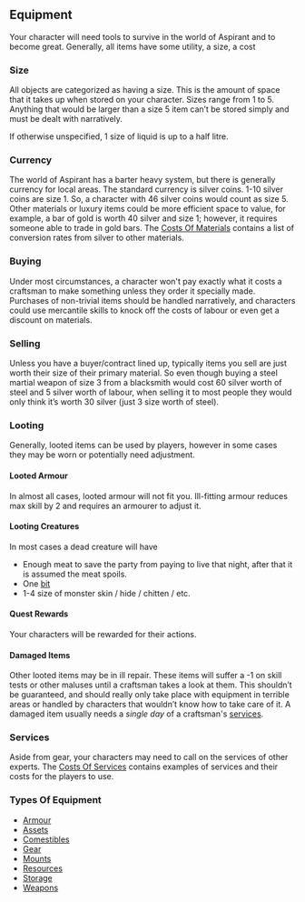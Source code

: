 ## Equipment
Your character will need tools to survive in the world of Aspirant and to become great. Generally, all items have some utility, a size, a cost

### Size
All objects are categorized as having a size. This is the amount of space that it takes up when stored on your character. Sizes range from 1 to 5. Anything that would be larger than a size 5 item can’t be stored simply and must be dealt with narratively.

If otherwise unspecified, 1 size of liquid is up to a half litre.

### Currency
The world of Aspirant has a barter heavy system, but there is generally currency for local areas. The standard currency is silver coins. 1-10 silver coins are size 1. So, a character with 46 silver coins would count as size 5. Other materials or luxury items could be more efficient space to value, for example, a bar of gold is worth 40 silver and size 1; however, it requires someone able to trade in gold bars. The [Costs Of Materials](Services#Costs%20Of%20Materials) contains a list of conversion rates from silver to other materials.

### Buying
Under most circumstances, a character won't pay exactly what it costs a craftsman to make something unless they order it specially made. Purchases of non-trivial items should be handled narratively, and characters could use mercantile skills to knock off the costs of labour or even get a discount on materials. 

### Selling
Unless you have a buyer/contract lined up, typically items you sell are just worth their size of their primary material. So even though buying a steel martial weapon of size 3 from a blacksmith would cost 60 silver worth of steel and 5 silver worth of labour, when selling it to most people they would only think it’s worth 30 silver (just 3 size worth of steel).

### Looting
Generally, looted items can be used by players, however in some cases they may be worn or potentially need adjustment.

#### Looted Armour
In almost all cases, looted armour will not fit you. Ill-fitting armour reduces max skill by 2 and requires an armourer to adjust it.

#### Looting Creatures
In most cases a dead creature will have 
* Enough meat to save the party from paying to live that night, after that it is assumed the meat spoils. 
* One [bit](Resources#Bits)
* 1-4 size of monster skin / hide / chitten / etc.

#### Quest Rewards
Your characters will be rewarded for their actions.

#### Damaged Items
Other looted items may be in ill repair. These items will suffer a -1 on skill tests or other maluses until a craftsman takes a look at them. This shouldn’t be guaranteed, and should really only take place with equipment in terrible areas or handled by characters that wouldn’t know how to take care of it. A damaged item usually needs a *single day* of a craftsman's [services](Services).

### Services
Aside from gear, your characters may need to call on the services of other experts. The [Costs Of Services](Services#Costs%20Of%20Services) contains examples of services and their costs for the players to use.

### Types Of Equipment
* [Armour](Armour)
* [Assets](Assets)
* [Comestibles](Comestibles)
* [Gear](Gear)
* [Mounts](Mounts)
* [Resources](Resources)
* [Storage](Storage)
* [Weapons](Weapons)